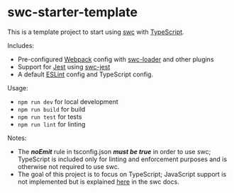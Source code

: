 # swc-starter-template

This is a template project to start using [swc](https://swc.rs/) with [TypeScript](https://www.typescriptlang.org/).

Includes:
- Pre-configured [Webpack](https://webpack.js.org/) config with [swc-loader](https://swc.rs/docs/usage-swc-loader) and other plugins
- Support for [Jest](https://jestjs.io/) using [swc-jest](https://swc.rs/docs/usage-swc-jest)
- A default [ESLint](https://eslint.org/) config and TypeScript config.

Usage:
- `npm run dev` for local development
- `npm run build` for build
- `npm run test` for tests
- `npm run lint` for linting

Notes:
- The ***noEmit*** rule in tsconfig.json ***must be true*** in order to use swc; TypeScript is included only for linting and enforcement purposes and is otherwise not required to use swc.
- The goal of this project is to focus on TypeScript; JavaScript support is not implemented but is explained [here](https://swc.rs/docs/configuring-swc) in the swc docs.
